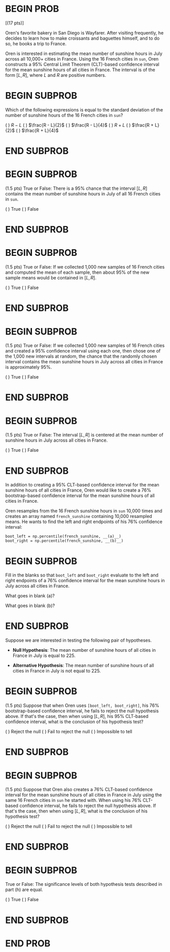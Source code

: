 # BEGIN PROB

\[(17 pts)\]

Oren's favorite bakery in San Diego is Wayfarer. After visiting
frequently, he decides to learn how to make croissants and baguettes
himself, and to do so, he books a trip to France.

Oren is interested in estimating the mean number of sunshine hours in
July across all 10,000+ cities in France. Using the 16 French cities in
`sun`, Oren constructs a 95% Central Limit Theorem (CLT)-based
confidence interval for the mean sunshine hours of all cities in France.
The interval is of the form $[L, R]$, where $L$ and $R$ are positive
numbers.

# BEGIN SUBPROB

Which of the following expressions is equal to the standard deviation of
the number of sunshine hours of the 16 French cities in `sun`?

( ) $R - L$ ( ) $\frac{R - L}{2}$ ( ) $\frac{R - L}{4}$ ( ) $R + L$ ( )
$\frac{R + L}{2}$ ( ) $\frac{R + L}{4}$

# END SUBPROB

# BEGIN SUBPROB

(1.5 pts) True or False: There is a 95% chance that the interval
$[L, R]$ contains the mean number of sunshine hours in July of all 16
French cities in `sun`.

( ) True ( ) False

# END SUBPROB

# BEGIN SUBPROB

(1.5 pts) True or False: If we collected 1,000 new samples of 16 French
cities and computed the mean of each sample, then about 95% of the new
sample means would be contained in $[L, R]$.

( ) True ( ) False

# END SUBPROB

# BEGIN SUBPROB

(1.5 pts) True or False: If we collected 1,000 new samples of 16 French
cities and created a 95% confidence interval using each one, then chose
one of the 1,000 new intervals at random, the chance that the randomly
chosen interval contains the mean sunshine hours in July across all
cities in France is approximately 95%.

( ) True ( ) False

# END SUBPROB

# BEGIN SUBPROB

(1.5 pts) True or False: The interval $[L, R]$ is centered at the mean
number of sunshine hours in July across all cities in France.

( ) True ( ) False

# END SUBPROB

In addition to creating a 95% CLT-based confidence interval for the mean
sunshine hours of all cities in France, Oren would like to create a 76%
bootstrap-based confidence interval for the mean sunshine hours of all
cities in France.

Oren resamples from the 16 French sunshine hours in `sun` 10,000 times
and creates an array named `french_sunshine` containing 10,000 resampled
means. He wants to find the left and right endpoints of his 76%
confidence interval:

    boot_left = np.percentile(french_sunshine, __(a)__)
    boot_right = np.percentile(french_sunshine, __(b)__)

# BEGIN SUBPROB

Fill in the blanks so that `boot_left` and `boot_right` evaluate to the
left and right endpoints of a 76% confidence interval for the mean
sunshine hours in July across all cities in France.

What goes in blank (a)?

What goes in blank (b)?

# END SUBPROB

Suppose we are interested in testing the following pair of hypotheses.

-   **Null Hypothesis**: The mean number of sunshine hours of all cities
    in France in July is equal to 225.

-   **Alternative Hypothesis**: The mean number of sunshine hours of all
    cities in France in July is not equal to 225.

# BEGIN SUBPROB

(1.5 pts) Suppose that when Oren uses `[boot_left, boot_right]`, his 76%
bootstrap-based confidence interval, he fails to reject the null
hypothesis above. If that's the case, then when using $[L, R]$, his 95%
CLT-based confidence interval, what is the conclusion of his hypothesis
test?

( ) Reject the null ( ) Fail to reject the null ( ) Impossible to tell

# END SUBPROB

# BEGIN SUBPROB

(1.5 pts) Suppose that Oren also creates a 76% CLT-based confidence
interval for the mean sunshine hours of all cities in France in July
using the same 16 French cities in `sun` he started with. When using his
76% CLT-based confidence interval, he fails to reject the null
hypothesis above. If that's the case, then when using $[L, R]$, what is
the conclusion of his hypothesis test?

( ) Reject the null ( ) Fail to reject the null ( ) Impossible to tell

# END SUBPROB

# BEGIN SUBPROB

True or False: The significance levels of both hypothesis tests
described in part (h) are equal.

( ) True ( ) False

# END SUBPROB

# END PROB